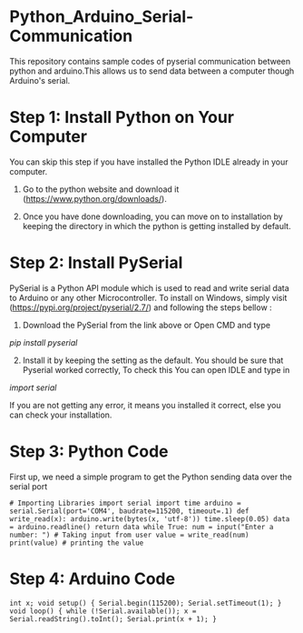 # Python_Arduino_Serial-Communication
This repository contains sample codes of pyserial communication between python and arduino.This allows us to send data between a computer though Arduino's serial.

# Step 1: Install Python on Your Computer
You can skip this step if you have installed the Python IDLE already in your computer.

1. Go to the python website and download it (https://www.python.org/downloads/).

2. Once you have done downloading, you can move on to installation by keeping the directory in which the python is getting installed by default.

# Step 2: Install PySerial
PySerial is a Python API module which is used to read and write serial data to Arduino or any other Microcontroller. To install on Windows, simply visit (https://pypi.org/project/pyserial/2.7/) and following the steps bellow :

1. Download the PySerial from the link above or Open CMD and type
 
 _pip install pyserial_

2. Install it by keeping the setting as the default. You should be sure that Pyserial worked correctly, To check this You can open IDLE and type in

_import serial_

If you are not getting any error, it means you installed it correct, else you can check your installation.

# Step 3: Python Code
First up, we need a simple program to get the Python sending data over the serial port

``# Importing Libraries
import serial
import time
arduino = serial.Serial(port='COM4', baudrate=115200, timeout=.1)
def write_read(x):
    arduino.write(bytes(x, 'utf-8'))
    time.sleep(0.05)
    data = arduino.readline()
    return data
while True:
    num = input("Enter a number: ") # Taking input from user
    value = write_read(num)
    print(value) # printing the value`` 

# Step 4: Arduino Code

``int x;
void setup() {
 Serial.begin(115200);
 Serial.setTimeout(1);
}
void loop() {
 while (!Serial.available());
 x = Serial.readString().toInt();
 Serial.print(x + 1);
}``

